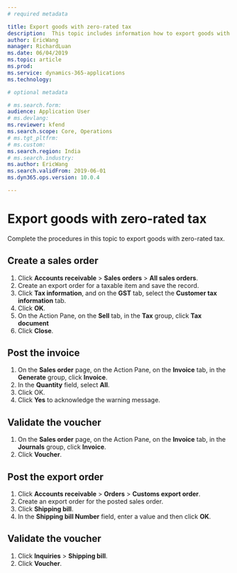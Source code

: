 ```yaml
---
# required metadata

title: Export goods with zero-rated tax
description:  This topic includes information how to export goods with zero-rated tax.
author: EricWang
manager: RichardLuan
ms.date: 06/04/2019
ms.topic: article
ms.prod: 
ms.service: dynamics-365-applications
ms.technology: 

# optional metadata

# ms.search.form: 
audience: Application User
# ms.devlang: 
ms.reviewer: kfend
ms.search.scope: Core, Operations
# ms.tgt_pltfrm: 
# ms.custom: 
ms.search.region: India
# ms.search.industry: 
ms.author: EricWang
ms.search.validFrom: 2019-06-01
ms.dyn365.ops.version: 10.0.4

---
```


# Export goods with zero-rated tax

Complete the procedures in this topic to export goods with zero-rated tax. 

## Create a sales order 

1. Click **Accounts receivable** \> **Sales orders** \> **All sales orders**.
2. Create an export order for a taxable item and save the record.
3. Click **Tax information**, and on the **GST** tab, select the **Customer tax information** tab.
4. Click **OK**.
5. On the Action Pane, on the **Sell** tab, in the **Tax** group, click **Tax document**
6. Click **Close**.

## Post the invoice

1. On the **Sales order** page, on the Action Pane, on the **Invoice** tab, in the **Generate** group, click **Invoice**.
2. In the **Quantity** field, select **All**.
3. Click OK.
4. Click **Yes** to acknowledge the warning message.

## Validate the voucher

1. On the **Sales order** page, on the Action Pane, on the **Invoice** tab, in the **Journals** group, click **Invoice**.
2. Click **Voucher**.

## Post the export order

1. Click **Accounts receivable** \> **Orders** \> **Customs export order**.
2. Create an export order for the posted sales order.
3. Click **Shipping bill**.
4. In the **Shipping bill Number** field, enter a value and then click **OK**.

## Validate the voucher

1. Click **Inquiries** \> **Shipping bill**.
2. Click **Voucher**.
